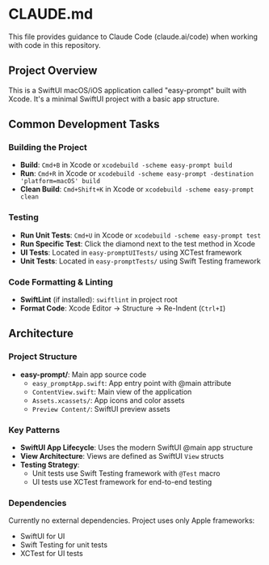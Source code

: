 # CLAUDE.md

This file provides guidance to Claude Code (claude.ai/code) when working with code in this repository.

## Project Overview

This is a SwiftUI macOS/iOS application called "easy-prompt" built with Xcode. It's a minimal SwiftUI project with a basic app structure.

## Common Development Tasks

### Building the Project
- **Build**: `Cmd+B` in Xcode or `xcodebuild -scheme easy-prompt build`
- **Run**: `Cmd+R` in Xcode or `xcodebuild -scheme easy-prompt -destination 'platform=macOS' build`
- **Clean Build**: `Cmd+Shift+K` in Xcode or `xcodebuild -scheme easy-prompt clean`

### Testing
- **Run Unit Tests**: `Cmd+U` in Xcode or `xcodebuild -scheme easy-prompt test`
- **Run Specific Test**: Click the diamond next to the test method in Xcode
- **UI Tests**: Located in `easy-promptUITests/` using XCTest framework
- **Unit Tests**: Located in `easy-promptTests/` using Swift Testing framework

### Code Formatting & Linting
- **SwiftLint** (if installed): `swiftlint` in project root
- **Format Code**: Xcode Editor → Structure → Re-Indent (`Ctrl+I`)

## Architecture

### Project Structure
- **easy-prompt/**: Main app source code
  - `easy_promptApp.swift`: App entry point with @main attribute
  - `ContentView.swift`: Main view of the application
  - `Assets.xcassets/`: App icons and color assets
  - `Preview Content/`: SwiftUI preview assets

### Key Patterns
- **SwiftUI App Lifecycle**: Uses the modern SwiftUI @main app structure
- **View Architecture**: Views are defined as SwiftUI `View` structs
- **Testing Strategy**: 
  - Unit tests use Swift Testing framework with `@Test` macro
  - UI tests use XCTest framework for end-to-end testing

### Dependencies
Currently no external dependencies. Project uses only Apple frameworks:
- SwiftUI for UI
- Swift Testing for unit tests
- XCTest for UI tests